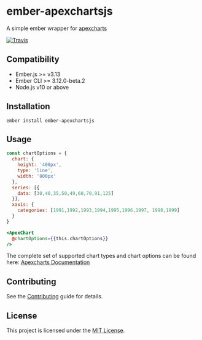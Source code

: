 ember-apexchartsjs
==============================================================================

A simple ember wrapper for [apexcharts](https://apexcharts.com)

[![Travis][build-badge]][build]


Compatibility
------------------------------------------------------------------------------

* Ember.js >= v3.13
* Ember CLI >= 3.12.0-beta.2
* Node.js v10 or above


Installation
------------------------------------------------------------------------------

```
ember install ember-apexchartsjs
```

Usage
------------------------------------------------------------------------------

```js
const chartOptions = {
  chart: {
    height: '400px',
    type: 'line',
    width: '800px'
  },
  series: [{
    data: [30,40,35,50,49,60,70,91,125]
  }],
  xaxis: {
    categories: [1991,1992,1993,1994,1995,1996,1997, 1998,1999]
  }
}
```

```hbs
<ApexChart
  @chartOptions={{this.chartOptions}}
/>
```

The complete set of supported chart types and chart options can be found here: [Apexcharts Documentation](https://apexcharts.com/docs)

Contributing
------------------------------------------------------------------------------

See the [Contributing](CONTRIBUTING.md) guide for details.


License
------------------------------------------------------------------------------

This project is licensed under the [MIT License](LICENSE.md).

[build-badge]: https://travis-ci.org/balajimanoharan/ember-apexchartsjs.svg?branch=master
[build]: https://travis-ci.org/balajimanoharan/ember-apexchartsjs
